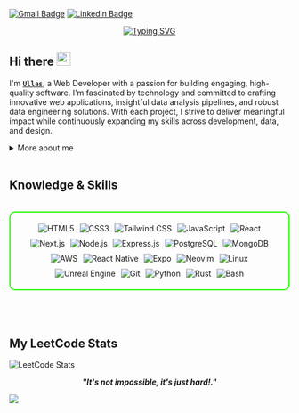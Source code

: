  

[![Gmail Badge](https://img.shields.io/badge/-Gmail-c14438?style=flat-square&logo=Gmail&logoColor=white&link=clubullas@gmail.com)](mailto:clubullas@gmail.com)
[![Linkedin Badge](https://img.shields.io/badge/-LinkedIn-0e76a8?style=flat-square&logo=Linkedin&logoColor=white)](https://www.linkedin.com/in/ullas-arwan-8387b22a2/)

<div align="center">
  <a href="https://git.io/typing-svg">
    <img src="https://readme-typing-svg.demolab.com?font=Fira+Code&pause=1000&color=22F700&width=480&lines=On+journey+to+become+a+great+programmer" alt="Typing SVG" />
  </a>
</div>
 


<h2 align="left">
  Hi there
  <img src="https://media.giphy.com/media/hvRJCLFzcasrR4ia7z/giphy.gif" width="25px"/>
</h2>

I'm **[`Ullas`](https://www.ullas.xyz)**, a Web Developer with a passion for building engaging, high-quality software. I'm fascinated by technology and committed to crafting innovative web applications, insightful data analysis pipelines, and robust data engineering solutions. With each project, I strive to deliver meaningful impact while continuously expanding my skills across development, data, and design.



<details>
  <summary>More about me</summary>

- **Name**: Ullas
- **From**: India
- **Web Developer** | **Data Science** | **Programmer**
- I have experience in web development, app development, and creating innovative software solutions.
- **Frontend Development**, **Backend Development**
- Improving knowledge in **Full Stack Development**
- I’m currently learning **Artificial Intelligence** and **Machine Learning**
- Reach me at **[clubullas@gmail.com](mailto:clubullas@gmail.com)**

</details>

<br>


<h2 id="knowledge_skills" align=''> Knowledge & Skills </h2>

<br>

<div style="border: 2px solid #22F700; border-radius: 10px; padding: 20px; margin-bottom: 20px;">
  <div align="left" style="display: flex; flex-wrap: wrap; justify-content: center; gap: 10px;">
      <img src="https://img.shields.io/badge/HTML5-5D4B6C?style=for-the-badge&logo=html5&color=000000" alt="HTML5" />
      <img src="https://img.shields.io/badge/CSS3-2965F1?style=for-the-badge&logo=css3&color=000000" alt="CSS3" />
      <img src="https://img.shields.io/badge/Tailwind_CSS-38B2AC?style=for-the-badge&logo=tailwind-css&color=000000" alt="Tailwind CSS" />
      <img src="https://img.shields.io/badge/JavaScript-F7DF1E?style=for-the-badge&logo=javascript&color=000000" alt="JavaScript" />
      <img src="https://img.shields.io/badge/React-61DAFB?style=for-the-badge&logo=react&color=000000" alt="React" />
      <img src="https://img.shields.io/badge/Next.js-000000?style=for-the-badge&logo=next.js&color=000000" alt="Next.js" />
      <img src="https://img.shields.io/badge/Node.js-8CC84C?style=for-the-badge&logo=node.js&color=000000" alt="Node.js" />
      <img src="https://img.shields.io/badge/Express.js-000000?style=for-the-badge&logo=express&color=000000" alt="Express.js" />
      <img src="https://img.shields.io/badge/PostgreSQL-336791?style=for-the-badge&logo=postgresql&color=000000" alt="PostgreSQL" />
      <img src="https://img.shields.io/badge/MongoDB-47A248?style=for-the-badge&logo=mongodb&color=000000" alt="MongoDB" />
     <img src="https://img.shields.io/badge/AWS-FF9900?style=for-the-badge&logo=amazon-aws&color=000000" alt="AWS" />
      <img src="https://img.shields.io/badge/React_Native-61DAFB?style=for-the-badge&logo=react&color=000000" alt="React Native" />
    <img src="https://img.shields.io/badge/Expo-000020?style=for-the-badge&logo=expo&color=000000" alt="Expo" />
      <img src="https://img.shields.io/badge/Neovim-57A143?style=for-the-badge&logo=neovim&color=000000" alt="Neovim" />
      <img src="https://img.shields.io/badge/Linux-FCC624?style=for-the-badge&logo=linux&color=000000" alt="Linux" />
      <img src="https://img.shields.io/badge/Unreal_Engine-0E1128?style=for-the-badge&logo=unreal-engine&color=000000" alt="Unreal Engine" />
      <img src="https://img.shields.io/badge/Git-F05032?style=for-the-badge&logo=git&color=000000" alt="Git" />
       <img src="https://img.shields.io/badge/Python-3776AB?style=for-the-badge&logo=python&color=000000" alt="Python" />
      <img src="https://img.shields.io/badge/Rust-000000?style=for-the-badge&logo=rust&color=000000" alt="Rust" />
      <img src="https://img.shields.io/badge/Bash-4EAA25?style=for-the-badge&logo=gnu-bash&color=000000" alt="Bash" />

    
   
  </div>
</div>
</br></br>


<h2 align="left">My LeetCode Stats</h2>

![LeetCode Stats](https://leetcard.jacoblin.cool/ullasarwan?theme=dark&font=Comic%20Neue)






<p align="center">
  <b><i>"It's not impossible, it's just hard!."</i></b>
</p>

[![](https://visitcount.itsvg.in/api?id=ullaslgd&icon=7&color=6)](https://visitcount.itsvg.in)
 



 


 






